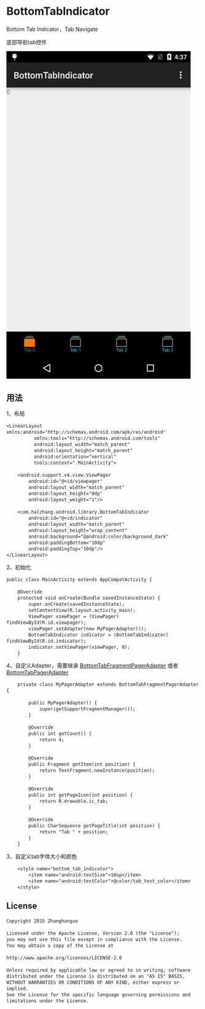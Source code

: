 # BottomTabIndicator
Bottom Tab Indicator，Tab Navigate

底部导航tab控件

<img src="https://raw.githubusercontent.com/halzhang/BottomTabIndicator/master/device-2015-07-14-163800.png" width="480"/>

用法
----
1、布局

    <LinearLayout xmlns:android="http://schemas.android.com/apk/res/android"
              xmlns:tools="http://schemas.android.com/tools"
              android:layout_width="match_parent"
              android:layout_height="match_parent"
              android:orientation="vertical"
              tools:context=".MainActivity">

        <android.support.v4.view.ViewPager
            android:id="@+id/viewpager"
            android:layout_width="match_parent"
            android:layout_height="0dp"
            android:layout_weight="1"/>

        <com.halzhang.android.library.BottomTabIndicator
            android:id="@+id/indicator"
            android:layout_width="match_parent"
            android:layout_height="wrap_content"
            android:background="@android:color/background_dark"
            android:paddingBottom="10dp"
            android:paddingTop="10dp"/>
    </LinearLayout>

2、初始化

    public class MainActivity extends AppCompatActivity {

        @Override
        protected void onCreate(Bundle savedInstanceState) {
            super.onCreate(savedInstanceState);
            setContentView(R.layout.activity_main);
            ViewPager viewPager = (ViewPager) findViewById(R.id.viewpager);
            viewPager.setAdapter(new MyPagerAdapter());
            BottomTabIndicator indicator = (BottomTabIndicator) findViewById(R.id.indicator);
            indicator.setViewPager(viewPager, 0);
        }

4、自定义Adapter，需要继承 [BottomTabFragmentPagerAdapter](https://github.com/halzhang/BottomTabIndicator/blob/master/library/src/main/java/com/halzhang/android/library/BottomTabFragmentPagerAdapter.java) 或者 [BottomTabPagerAdapter](https://github.com/halzhang/BottomTabIndicator/blob/master/library/src/main/java/com/halzhang/android/library/BottomTabPagerAdapter.java)

        private class MyPagerAdapter extends BottomTabFragmentPagerAdapter {

            public MyPagerAdapter() {
                super(getSupportFragmentManager());
            }

            @Override
            public int getCount() {
                return 4;
            }

            @Override
            public Fragment getItem(int position) {
                return TextFragment.newInstance(position);
            }

            @Override
            public int getPageIcon(int position) {
                return R.drawable.ic_tab;
            }

            @Override
            public CharSequence getPageTitle(int position) {
                return "Tab " + position;
            }
        }

3、自定义tab字体大小和颜色

        <style name="bottom_tab_indicator">
            <item name="android:textSize">10sp</item>
            <item name="android:textColor">@color/tab_text_color</item>
        </style>

License
-----
    Copyright 2015 Zhanghanguo

    Licensed under the Apache License, Version 2.0 (the "License");
    you may not use this file except in compliance with the License.
    You may obtain a copy of the License at

    http://www.apache.org/licenses/LICENSE-2.0

    Unless required by applicable law or agreed to in writing, software
    distributed under the License is distributed on an "AS IS" BASIS,
    WITHOUT WARRANTIES OR CONDITIONS OF ANY KIND, either express or implied.
    See the License for the specific language governing permissions and
    limitations under the License.

